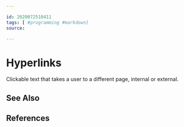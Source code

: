 ```yaml
---

id: 2020072510411
tags: [ #programming #markdown]
source:

---
```


# Hyperlinks
Clickable text that takes a user to a different page, internal or external.

## See Also

## References

